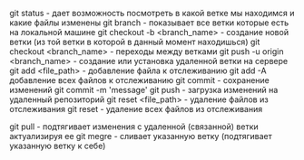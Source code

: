 git status - дает возможность посмотреть в какой ветке мы находимся и какие файлы изменены
git branch - показывает все ветки которые есть на локальной машине
git checkout -b <branch_name>  - создание новой ветки (из той ветки в которой в данный момент находишься)
git checkout <branch_name> - переходы между ветками
git push -u origin <branch_name> - создание или установка удаленной ветки на сервере
git add <file_path> - добавление файла к отслеживанию 
git add -A добавление всех файлов к отслеживанию
git commit - сохранение изменений
git commit -m 'message'
git push - загрузка изменений на удаленный репозиторий
git reset <file_path> - удаление файлов из отслеживания
git reset  - удаление всех файлов из отслеживания


git pull - подтягивает изменения с удаленной (связанной) ветки актуализируя ее
git megre <merged branch name> - сливает указанную ветку (подтягивает указанную ветку к себе)